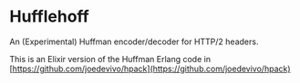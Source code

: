 # Hufflehoff
An (Experimental) Huffman encoder/decoder for HTTP/2 headers.

This is an Elixir version of the Huffman Erlang code in [https://github.com/joedevivo/hpack](https://github.com/joedevivo/hpack)
